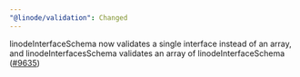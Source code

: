 ```yaml
---
"@linode/validation": Changed
---
```


linodeInterfaceSchema now validates a single interface instead of an array, and linodeInterfacesSchema validates an array of linodeInterfaceSchema ([#9635](https://github.com/linode/manager/pull/9635))
